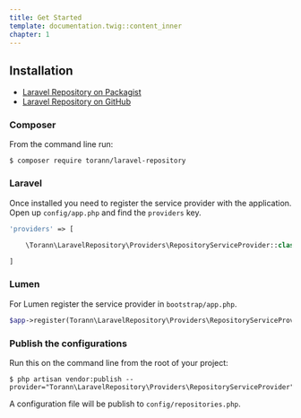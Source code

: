 ```yaml
---
title: Get Started
template: documentation.twig::content_inner
chapter: 1
---
```


## Installation

- [Laravel Repository on Packagist](https://packagist.org/packages/torann/laravel-repository)
- [Laravel Repository on GitHub](https://github.com/torann/laravel-repository)

### Composer

From the command line run:

``` 
$ composer require torann/laravel-repository
```

### Laravel

Once installed you need to register the service provider with the application. Open up `config/app.php` and find the `providers` key.

``` php
'providers' => [

    \Torann\LaravelRepository\Providers\RepositoryServiceProvider::class,

]
```

### Lumen

For Lumen register the service provider in `bootstrap/app.php`.

``` php
$app->register(Torann\LaravelRepository\Providers\RepositoryServiceProvider::class);
```

### Publish the configurations

Run this on the command line from the root of your project:

``` 
$ php artisan vendor:publish --provider="Torann\LaravelRepository\Providers\RepositoryServiceProvider"
```

A configuration file will be publish to `config/repositories.php`.
